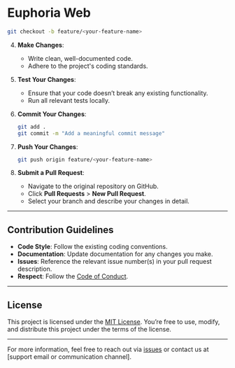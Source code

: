 # Euphoria Web
   ```bash
   git checkout -b feature/<your-feature-name>
   ```

4. **Make Changes**:
   - Write clean, well-documented code.
   - Adhere to the project's coding standards.

5. **Test Your Changes**:
   - Ensure that your code doesn’t break any existing functionality.
   - Run all relevant tests locally.

6. **Commit Your Changes**:
   ```bash
   git add .
   git commit -m "Add a meaningful commit message"
   ```

7. **Push Your Changes**:
   ```bash
   git push origin feature/<your-feature-name>
   ```

8. **Submit a Pull Request**:
   - Navigate to the original repository on GitHub.
   - Click **Pull Requests** > **New Pull Request**.
   - Select your branch and describe your changes in detail.

---

## Contribution Guidelines
- **Code Style**: Follow the existing coding conventions.
- **Documentation**: Update documentation for any changes you make.
- **Issues**: Reference the relevant issue number(s) in your pull request description.
- **Respect**: Follow the [Code of Conduct](CODE_OF_CONDUCT.md).

---

## License
This project is licensed under the [MIT License](LICENSE). You’re free to use, modify, and distribute this project under the terms of the license.

---

For more information, feel free to reach out via [issues](https://github.com/Euphoria-Foundation/Euphoria-Web/issues) or contact us at [support email or communication channel].
